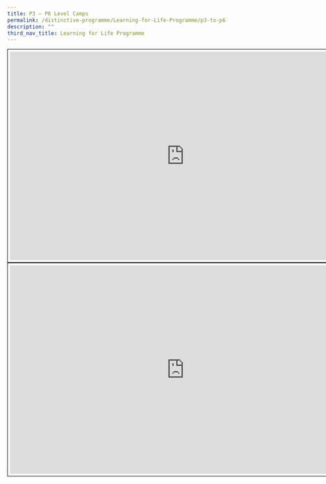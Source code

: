 ```yaml
---
title: P3 – P6 Level Camps
permalink: /distinctive-programme/Learning-for-Life-Programme/p3-to-p6-level-camps/
description: ""
third_nav_title: Learning for Life Programme
---
```

<iframe allowfullscreen="true" height="479" width="800" frameborder="0" style="border:1px solid black; padding:5px" src="https://docs.google.com/presentation/d/e/2PACX-1vQrUxsu9umeT_cPSMkZfq_1VZYWEITp0uLTPXXqAn0nQJq5nUtQb8AZ4vbMcm5f3eHQWky_eJ5sbi8Z/embed?start=true&amp;loop=true&amp;delayms=3000"></iframe>
<br>

<iframe allowfullscreen="true" height="479" width="800" frameborder="0" style="border:1px solid black; padding:5px" src="https://docs.google.com/presentation/d/e/2PACX-1vQuepqact3T1tKkeK34nQrQgJTuwLfqShAMoTBF5mm070ksFM9ywT--3Ofq9QXjhiMnbC3oBr3F_AnV/embed?start=false&amp;loop=false&amp;delayms=3000"></iframe>